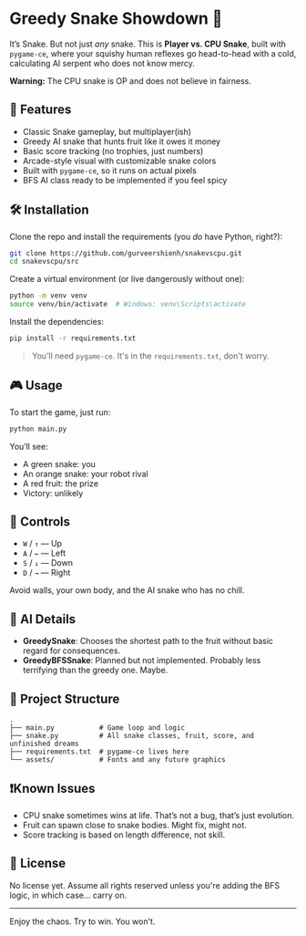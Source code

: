 # Greedy Snake Showdown 🐍

It’s Snake. But not just *any* snake. This is **Player vs. CPU Snake**, built with `pygame-ce`, where your squishy human reflexes go head-to-head with a cold, calculating AI serpent who does not know mercy.

**Warning:** The CPU snake is OP and does not believe in fairness.

## 🐍 Features

- Classic Snake gameplay, but multiplayer(ish)
- Greedy AI snake that hunts fruit like it owes it money
- Basic score tracking (no trophies, just numbers)
- Arcade-style visual with customizable snake colors
- Built with `pygame-ce`, so it runs on actual pixels
- BFS AI class ready to be implemented if you feel spicy

## 🛠 Installation

Clone the repo and install the requirements (you *do* have Python, right?):

```bash
git clone https://github.com/gurveershienh/snakevscpu.git
cd snakevscpu/src
```

Create a virtual environment (or live dangerously without one):

```bash
python -m venv venv
source venv/bin/activate  # Windows: venv\Scripts\activate
```

Install the dependencies:

```bash
pip install -r requirements.txt
```

> You’ll need `pygame-ce`. It's in the `requirements.txt`, don't worry.

## 🎮 Usage

To start the game, just run:

```bash
python main.py
```

You’ll see:
- A green snake: you
- An orange snake: your robot rival
- A red fruit: the prize
- Victory: unlikely

## 🎯 Controls

- `W` / `↑` — Up  
- `A` / `←` — Left  
- `S` / `↓` — Down  
- `D` / `→` — Right  

Avoid walls, your own body, and the AI snake who has no chill.

## 🧠 AI Details

- **GreedySnake**: Chooses the shortest path to the fruit without basic regard for consequences.
- **GreedyBFSSnake**: Planned but not implemented. Probably less terrifying than the greedy one. Maybe.


## 📁 Project Structure

```
.
├── main.py           # Game loop and logic
├── snake.py          # All snake classes, fruit, score, and unfinished dreams
├── requirements.txt  # pygame-ce lives here
└── assets/           # Fonts and any future graphics
```

## ❗️Known Issues

- CPU snake sometimes wins at life. That’s not a bug, that’s just evolution.
- Fruit can spawn close to snake bodies. Might fix, might not.
- Score tracking is based on length difference, not skill.

## 📜 License

No license yet. Assume all rights reserved unless you're adding the BFS logic, in which case... carry on.

---

Enjoy the chaos. Try to win. You won't.

